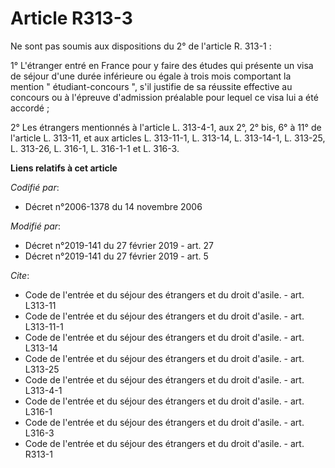 # Article R313-3

Ne sont pas soumis aux dispositions du 2° de l'article R. 313-1 : 

1° L'étranger entré en France pour y faire des études qui présente un visa de séjour d'une durée inférieure ou égale à trois
mois comportant la mention " étudiant-concours ", s'il justifie de sa réussite effective au concours ou à l'épreuve
d'admission préalable pour lequel ce visa lui a été accordé ; 

2° Les étrangers mentionnés à l'article L. 313-4-1, aux 2°, 2° bis, 6° à 11° de l'article L. 313-11, et aux articles L.
313-11-1, L. 313-14, L. 313-14-1, L. 313-25, L. 313-26, L. 316-1, L. 316-1-1 et L. 316-3.

**Liens relatifs à cet article**

_Codifié par_:

  - Décret n°2006-1378 du 14 novembre 2006

_Modifié par_:

  - Décret n°2019-141 du 27 février 2019 - art. 27
  - Décret n°2019-141 du 27 février 2019 - art. 5

_Cite_:

  - Code de l'entrée et du séjour des étrangers et du droit d'asile. - art. L313-11
  - Code de l'entrée et du séjour des étrangers et du droit d'asile. - art. L313-11-1
  - Code de l'entrée et du séjour des étrangers et du droit d'asile. - art. L313-14
  - Code de l'entrée et du séjour des étrangers et du droit d'asile. - art. L313-25
  - Code de l'entrée et du séjour des étrangers et du droit d'asile. - art. L313-4-1
  - Code de l'entrée et du séjour des étrangers et du droit d'asile. - art. L316-1
  - Code de l'entrée et du séjour des étrangers et du droit d'asile. - art. L316-3
  - Code de l'entrée et du séjour des étrangers et du droit d'asile. - art. R313-1
